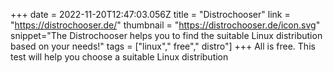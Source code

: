 +++
date = 2022-11-20T12:47:03.056Z
title = "Distrochooser"
link = "https://distrochooser.de/"
thumbnail = "https://distrochooser.de/icon.svg"
snippet="The Distrochooser helps you to find the suitable Linux distribution based on your needs!"
tags = ["linux"," free"," distro"]
+++
All is free. This test will help you choose a suitable Linux distribution
